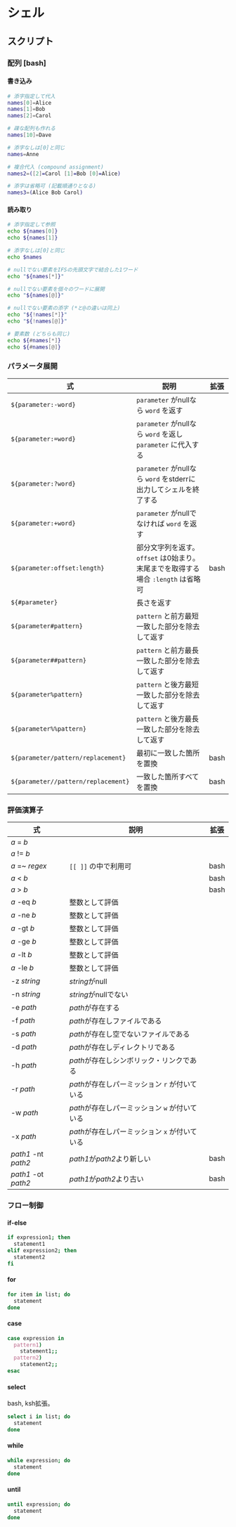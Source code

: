 # シェル

## スクリプト

### 配列 \[bash\]

#### 書き込み

```sh
# 添字指定して代入
names[0]=Alice
names[1]=Bob
names[2]=Carol

# 疎な配列も作れる
names[10]=Dave

# 添字なしは[0]と同じ
names=Anne

# 複合代入 (compound assignment)
names2=([2]=Carol [1]=Bob [0]=Alice)

# 添字は省略可 (記載順通りとなる)
names3=(Alice Bob Carol)
```

#### 読み取り

```sh
# 添字指定して参照
echo ${names[0]}
echo ${names[1]}

# 添字なしは[0]と同じ
echo $names

# nullでない要素をIFSの先頭文字で結合した1ワード
echo "${names[*]}"

# nullでない要素を個々のワードに展開
echo "${names[@]}"

# nullでない要素の添字 (*と@の違いは同上)
echo "${!names[*]}"
echo "${!names[@]}"

# 要素数 (どちらも同じ)
echo ${#names[*]}
echo ${#names[@]}
```

### パラメータ展開

|式|説明|拡張|
|-|-|-|
|`${parameter:-word}`|`parameter` がnullなら `word` を返す||
|`${parameter:=word}`|`parameter` がnullなら `word` を返し `parameter` に代入する||
|`${parameter:?word}`|`parameter` がnullなら `word` をstderrに出力してシェルを終了する||
|`${parameter:+word}`|`parameter` がnullでなければ `word` を返す||
|`${parameter:offset:length}`|部分文字列を返す。 `offset` は0始まり。末尾までを取得する場合 `:length` は省略可|bash|
|`${#parameter}`|長さを返す||
|`${parameter#pattern}`|`pattern` と前方最短一致した部分を除去して返す||
|`${parameter##pattern}`|`pattern` と前方最長一致した部分を除去して返す||
|`${parameter%pattern}`|`pattern` と後方最短一致した部分を除去して返す||
|`${parameter%%pattern}`|`pattern` と後方最長一致した部分を除去して返す||
|`${parameter/pattern/replacement}`|最初に一致した箇所を置換|bash|
|`${parameter//pattern/replacement}`|一致した箇所すべてを置換|bash|

### 評価演算子

|式|説明|拡張|
|-|-|-|
|<i>a</i> = <i>b</i>|||
|<i>a</i> != <i>b</i>|||
|<i>a</i> =~ <i>regex</i>|`[[ ]]` の中で利用可|bash|
|<i>a</i> < <i>b</i>||bash|
|<i>a</i> > <i>b</i>||bash|
|<i>a</i> -eq <i>b</i>|整数として評価||
|<i>a</i> -ne <i>b</i>|整数として評価||
|<i>a</i> -gt <i>b</i>|整数として評価||
|<i>a</i> -ge <i>b</i>|整数として評価||
|<i>a</i> -lt <i>b</i>|整数として評価||
|<i>a</i> -le <i>b</i>|整数として評価||
|-z <i>string</i>|<i>string</i>がnull||
|-n <i>string</i>|<i>string</i>がnullでない||
|-e <i>path</i>|<i>path</i>が存在する||
|-f <i>path</i>|<i>path</i>が存在しファイルである||
|-s <i>path</i>|<i>path</i>が存在し空でないファイルである||
|-d <i>path</i>|<i>path</i>が存在しディレクトリである||
|-h <i>path</i>|<i>path</i>が存在しシンボリック・リンクである||
|-r <i>path</i>|<i>path</i>が存在しパーミッション `r` が付いている||
|-w <i>path</i>|<i>path</i>が存在しパーミッション `w` が付いている||
|-x <i>path</i>|<i>path</i>が存在しパーミッション `x` が付いている||
|<i>path1</i> -nt <i>path2</i>|<i>path1</i>が<i>path2</i>より新しい|bash|
|<i>path1</i> -ot <i>path2</i>|<i>path1</i>が<i>path2</i>より古い|bash|

### フロー制御

#### if-else

```sh
if expression1; then
  statement1
elif expression2; then
  statement2
fi
```

#### for

```sh
for item in list; do
  statement
done
```

#### case

```sh
case expression in
  pattern1)
    statement1;;
  pattern2)
    statement2;;
esac
```

#### select

bash, ksh拡張。

```sh
select i in list; do
  statement
done
```

#### while

```sh
while expression; do
  statement
done
```

#### until

```sh
until expression; do
  statement
done
```
